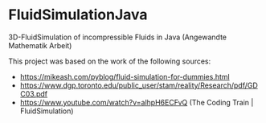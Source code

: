 # FluidSimulationJava
3D-FluidSimulation of incompressible Fluids in Java (Angewandte Mathematik Arbeit)

This project was based on the work of the following sources:
- https://mikeash.com/pyblog/fluid-simulation-for-dummies.html
- https://www.dgp.toronto.edu/public_user/stam/reality/Research/pdf/GDC03.pdf
- https://www.youtube.com/watch?v=alhpH6ECFvQ (The Coding Train | FluidSimulation)

